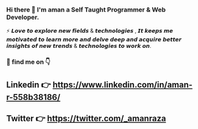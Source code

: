 ### Hi there 👋 I'm aman a Self Taught Programmer & Web Developer.

<!--
**aman-raza/aman-raza** is a ✨ _special_ ✨ repository because its `README.md` (this file) appears on your GitHub profile.

Here are some ideas to get you started:

- 🔭 I’m currently working on ...
- 🌱 I’m currently learning ...
- 👯 I’m looking to collaborate on ...
- 🤔 I’m looking for help with ...
- 💬 Ask me about ...
- 📫 How to reach me: ...
- 😄 Pronouns: ...
- ⚡ Fun fact: ...
-->
:zap: 𝙇𝙤𝙫𝙚 𝙩𝙤 𝙚𝙭𝙥𝙡𝙤𝙧𝙚 𝙣𝙚𝙬 𝙛𝙞𝙚𝙡𝙙𝙨 & 𝙩𝙚𝙘𝙝𝙣𝙤𝙡𝙤𝙜𝙞𝙚𝙨 , 𝙄𝙩 𝙠𝙚𝙚𝙥𝙨 𝙢𝙚 𝙢𝙤𝙩𝙞𝙫𝙖𝙩𝙚𝙙 𝙩𝙤 𝙡𝙚𝙖𝙧𝙣 𝙢𝙤𝙧𝙚 𝙖𝙣𝙙 𝙙𝙚𝙡𝙫𝙚 𝙙𝙚𝙚𝙥 𝙖𝙣𝙙 𝙖𝙘𝙦𝙪𝙞𝙧𝙚 𝙗𝙚𝙩𝙩𝙚𝙧 𝙞𝙣𝙨𝙞𝙜𝙝𝙩𝙨 𝙤𝙛 𝙣𝙚𝙬 𝙩𝙧𝙚𝙣𝙙𝙨 & 𝙩𝙚𝙘𝙝𝙣𝙤𝙡𝙤𝙜𝙞𝙚𝙨 𝙩𝙤 𝙬𝙤𝙧𝙠 𝙤𝙣.

### :mag_right: find me on :point_down:

## Linkedin :point_right: https://www.linkedin.com/in/aman-r-558b38186/
## Twitter :point_right: https://twitter.com/_amanraza
